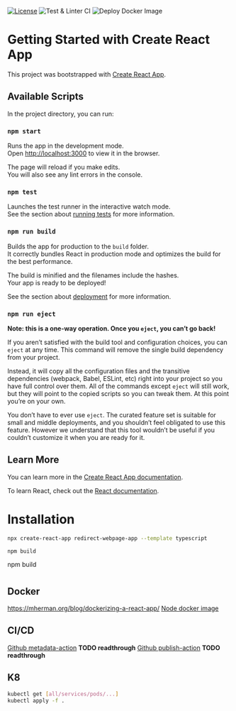 [![License](https://img.shields.io/badge/License-Mozilla%202.0-blue.svg)]([https://opensource.org/licenses/Apache-2.0](https://opensource.org/license/mpl-2-0))
![Test & Linter CI](https://github.com/ymougenel/redirect-webpage/workflows/Test%20&%20Linter/badge.svg)
![Deploy Docker Image](https://github.com/ymougenel/redirect-webpage/workflows/Publish%20Docker%20Image/badge.svg)
# Getting Started with Create React App

This project was bootstrapped with [Create React App](https://github.com/facebook/create-react-app).

## Available Scripts

In the project directory, you can run:

### `npm start`

Runs the app in the development mode.\
Open [http://localhost:3000](http://localhost:3000) to view it in the browser.

The page will reload if you make edits.\
You will also see any lint errors in the console.

### `npm test`

Launches the test runner in the interactive watch mode.\
See the section about [running tests](https://facebook.github.io/create-react-app/docs/running-tests) for more information.

### `npm run build`

Builds the app for production to the `build` folder.\
It correctly bundles React in production mode and optimizes the build for the best performance.

The build is minified and the filenames include the hashes.\
Your app is ready to be deployed!

See the section about [deployment](https://facebook.github.io/create-react-app/docs/deployment) for more information.

### `npm run eject`

**Note: this is a one-way operation. Once you `eject`, you can’t go back!**

If you aren’t satisfied with the build tool and configuration choices, you can `eject` at any time. This command will remove the single build dependency from your project.

Instead, it will copy all the configuration files and the transitive dependencies (webpack, Babel, ESLint, etc) right into your project so you have full control over them. All of the commands except `eject` will still work, but they will point to the copied scripts so you can tweak them. At this point you’re on your own.

You don’t have to ever use `eject`. The curated feature set is suitable for small and middle deployments, and you shouldn’t feel obligated to use this feature. However we understand that this tool wouldn’t be useful if you couldn’t customize it when you are ready for it.

## Learn More

You can learn more in the [Create React App documentation](https://facebook.github.io/create-react-app/docs/getting-started).

To learn React, check out the [React documentation](https://reactjs.org/).

# Installation

```bash 
npx create-react-app redirect-webpage-app --template typescript
```
```bash 
npm build
```
npm build

# 
## Docker
https://mherman.org/blog/dockerizing-a-react-app/
[Node docker image](https://hub.docker.com/_/node)

## CI/CD
[Github metadata-action](https://github.com/docker/metadata-action) **TODO readthrough**
[Github publish-action](https://docs.github.com/en/actions/use-cases-and-examples/publishing-packages/publishing-docker-images) **TODO readthrough**

## K8
```bash 
kubectl get [all/services/pods/...]
kubectl apply -f .
```

